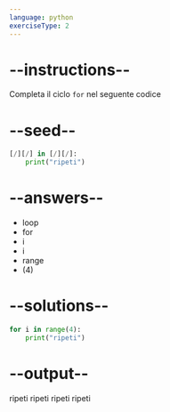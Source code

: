 ```yaml
---
language: python
exerciseType: 2
---
```


# --instructions--

Completa il ciclo `for` nel seguente codice

# --seed--

```python
[/][/] in [/][/]:
    print("ripeti")
```

# --answers--

- loop
- for 
- i
- i
- range
- (4)

# --solutions--

```python
for i in range(4):
    print("ripeti")
```

# --output--

ripeti
ripeti
ripeti
ripeti

